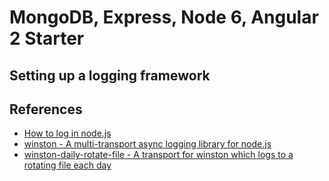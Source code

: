 # MongoDB, Express, Node 6, Angular 2 Starter

## Setting up a logging framework

## References

* [How to log in node.js](https://docs.nodejitsu.com/articles/intermediate/how-to-log/)
* [winston - A multi-transport async logging library for node.js](https://github.com/winstonjs/winston)
* [winston-daily-rotate-file - A transport for winston which logs to a rotating file each day](https://github.com/winstonjs/winston-daily-rotate-file)